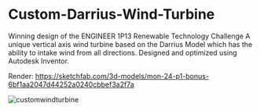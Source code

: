 # Custom-Darrius-Wind-Turbine
Winning design of the ENGINEER 1P13 Renewable Technology Challenge A unique vertical axis wind turbine based on the Darrius Model which has the ability to intake wind from all directions. Designed and optimized using Autodesk Inventor.

Render: https://sketchfab.com/3d-models/mon-24-p1-bonus-6bf1aa2047d44252a0240cbbef3a2f7a

![customwindturbine](https://user-images.githubusercontent.com/75918217/213060140-d712b8ad-5404-4cea-9d6e-696d37a86b2e.png)
